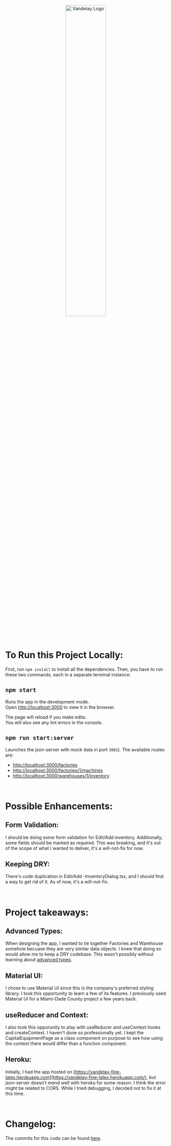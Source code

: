 <p align='center'>
<img src="https://image-cdn.neatoshop.com/styleimg/105300/none/iceblue/default/459678-20;1592408031x.jpg" alt="Vandelay Logo" width='50%'/>
</p>

<br />

# To Run this Project Locally:

First, run `npm install` to install all the dependencies. Then, you have to run these two commands, each in a separate terminal instance:

## `npm start`

Runs the app in the development mode.\
Open [http://localhost:3000](http://localhost:3000) to view it in the browser.

The page will reload if you make edits.\
You will also see any lint errors in the console.

## `npm run start:server`

Launches the json-server with mock data in port `3001`). The available routes are:

- [http://localhost:3000/factories](http://localhost:3000/factories)
- [http://localhost:3000/factories/1/machines](http://localhost:3000/factories/1/machines)
- [http://localhost:3000/warehouses/1/inventory](http://localhost:3000/warehouses/1/inventory)

<br />

# Possible Enhancements:

## Form Validation:

I should be doing some form validation for Edit/Add inventory. Additionally, some fields should be marked as required. This was breaking, and it's out of the scope of what I wanted to deliver, it's a will-not-fix for now.

## Keeping DRY:

There's code duplication in Edit/Add -InventoryDialog.tsx, and I should find a way to get rid of it. As of now, it's a will-not-fix.

<br />

# Project takeaways:

## Advanced Types:

When designing the app, I wanted to tie together Factories and Warehouse somehow becuase they are very similar data objects. I knew that doing so would allow me to keep a DRY codebase. This wasn't possibly without learning about [advanced types](https://www.typescriptlang.org/docs/handbook/advanced-types.html).

## Material UI:

I chose to use Material UI since this is the company's preferred styling library. I took this opportunity to learn a few of its features. I previously used Material UI for a Miami-Dade County project a few years back.

## useReducer and Context:

I also took this opporunity to play with useReducer and useContext hooks and createContext. I haven't done so professionally yet. I kept the CapitalEquipmentPage as a class component on purpose to see how using the context there would differ than a function component.

## Heroku:

Initially, I had the app hosted on [https://vandelay-fine-latex.herokuapp.com](https://vandelay-fine-latex.herokuapp.com/), but json-server doesn't mend well with heroku for some reason. I think the error might be related to CORS. While I tried debugging, I decided not to fix it at this time.

<br />

# Changelog:

The commits for this code can be found [here](https://github.com/maxmueller7/terazo-int/commits/main).
